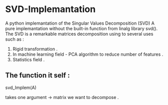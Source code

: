 # SVD-Implemantation
A python implemantation of the Singular Values Decomposition (SVD) 
A pure implemantation without the built-in function from linalg library svd().
The SVD is a remarkable matrices decomposition using to several uses such as :
1) Rigid transformation .
2) In machine learning field - PCA algorithm to reduce number of features .
3) Statistics field .

## The function it self : 

svd_Implem(A)

takes one argument -> matrix we want to decompose . 
